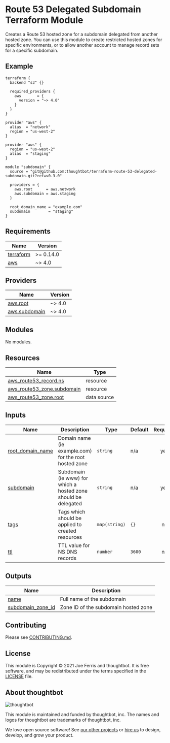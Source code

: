 # Route 53 Delegated Subdomain Terraform Module

Creates a Route 53 hosted zone for a subdomain delegated from another hosted
zone. You can use this module to create restricted hosted zones for specific
environments, or to allow another account to manage record sets for a specific
subdomain.

## Example

```
terraform {
  backend "s3" {}

  required_providers {
    aws       = {
      version = "~> 4.0"
    }
  }
}

provider "aws" {
  alias  = "network"
  region = "us-west-2"
}

provider "aws" {
  region = "us-west-2"
  alias  = "staging"
}

module "subdomain" {
  source = "git@github.com:thoughtbot/terraform-route-53-delegated-subdomain.git?ref=v0.3.0"

  providers = {
    aws.root      = aws.network
    aws.subdomain = aws.staging
  }

  root_domain_name = "example.com"
  subdomain        = "staging"
}
```

<!-- BEGIN_TF_DOCS -->
## Requirements

| Name | Version |
|------|---------|
| <a name="requirement_terraform"></a> [terraform](#requirement\_terraform) | >= 0.14.0 |
| <a name="requirement_aws"></a> [aws](#requirement\_aws) | ~> 4.0 |

## Providers

| Name | Version |
|------|---------|
| <a name="provider_aws.root"></a> [aws.root](#provider\_aws.root) | ~> 4.0 |
| <a name="provider_aws.subdomain"></a> [aws.subdomain](#provider\_aws.subdomain) | ~> 4.0 |

## Modules

No modules.

## Resources

| Name | Type |
|------|------|
| [aws_route53_record.ns](https://registry.terraform.io/providers/hashicorp/aws/latest/docs/resources/route53_record) | resource |
| [aws_route53_zone.subdomain](https://registry.terraform.io/providers/hashicorp/aws/latest/docs/resources/route53_zone) | resource |
| [aws_route53_zone.root](https://registry.terraform.io/providers/hashicorp/aws/latest/docs/data-sources/route53_zone) | data source |

## Inputs

| Name | Description | Type | Default | Required |
|------|-------------|------|---------|:--------:|
| <a name="input_root_domain_name"></a> [root\_domain\_name](#input\_root\_domain\_name) | Domain name (ie example.com) for the root hosted zone | `string` | n/a | yes |
| <a name="input_subdomain"></a> [subdomain](#input\_subdomain) | Subdomain (ie www) for which a hosted zone should be delegated | `string` | n/a | yes |
| <a name="input_tags"></a> [tags](#input\_tags) | Tags which should be applied to created resources | `map(string)` | `{}` | no |
| <a name="input_ttl"></a> [ttl](#input\_ttl) | TTL value for NS DNS records | `number` | `3600` | no |

## Outputs

| Name | Description |
|------|-------------|
| <a name="output_name"></a> [name](#output\_name) | Full name of the subdomain |
| <a name="output_subdomain_zone_id"></a> [subdomain\_zone\_id](#output\_subdomain\_zone\_id) | Zone ID of the subdomain hosted zone |
<!-- END_TF_DOCS -->

## Contributing

Please see [CONTRIBUTING.md](./CONTRIBUTING.md).

## License

This module is Copyright © 2021 Joe Ferris and thoughtbot. It is free
software, and may be redistributed under the terms specified in the [LICENSE]
file.

[LICENSE]: ./LICENSE

About thoughtbot
----------------

![thoughtbot](https://thoughtbot.com/brand_assets/93:44.svg)

This module is maintained and funded by thoughtbot, inc. The names and logos
for thoughtbot are trademarks of thoughtbot, inc.

We love open source software! See [our other projects][community] or [hire
us][hire] to design, develop, and grow your product.

[community]: https://thoughtbot.com/community?utm_source=github
[hire]: https://thoughtbot.com/hire-us?utm_source=github
